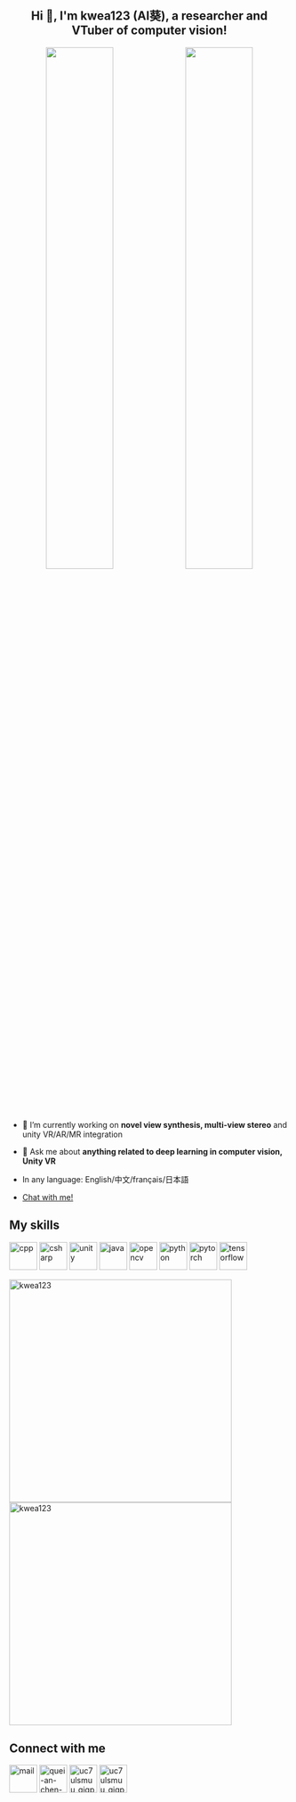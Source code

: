 <h2 align="center">Hi 👋, I'm kwea123 (AI葵), a researcher and VTuber of computer vision!</h2>

<p align="center">
  <img src="https://github.com/kwea123/CasMVSNet_pl/raw/master/assets/demo.gif" width="49%" />
  <img src="https://user-images.githubusercontent.com/11364490/140264589-295acebe-8ace-4d61-b871-26eb8ae10ab0.png" width="49%" />
</p>

- 🔭 I’m currently working on **novel view synthesis, multi-view stereo** and unity VR/AR/MR integration

- 💬 Ask me about **anything related to deep learning in computer vision, Unity VR**

- In any language: English/中文/français/日本語

- [Chat with me!](https://github.com/kwea123/kwea123/issues)

## My skills
<p align="left">
  <img src="https://img.icons8.com/color/48/000000/c-plus-plus-logo.png" alt="cpp" width="50" height="50"/>
  <img src="https://img.icons8.com/color/48/000000/c-sharp-logo.png" alt="csharp" width="50" height="50"/>
  <img src="https://img.icons8.com/ios-filled/50/000000/unity.png" alt="unity" width="50" height="50"/>
  <img src="https://img.icons8.com/dusk/64/000000/java-coffee-cup-logo.png" alt="java" width="50" height="50"/>
  <img src="https://www.vectorlogo.zone/logos/opencv/opencv-icon.svg" alt="opencv" width="50" height="50"/>
  <img src="https://img.icons8.com/dusk/64/000000/python.png" alt="python" width="50" height="50"/>
  <img src="https://www.vectorlogo.zone/logos/pytorch/pytorch-icon.svg" alt="pytorch" width="50" height="50"/>
  <img src="https://www.vectorlogo.zone/logos/tensorflow/tensorflow-icon.svg" alt="tensorflow" width="50" height="50"/>
</p>

<img align="left" width="400" src="https://github-readme-stats.vercel.app/api/top-langs/?username=kwea123&layout=compact&hide=html,asp,jupyter notebook" alt="kwea123" />
<img align="center" width="400" src="https://github-readme-stats.vercel.app/api?username=kwea123&show_icons=true" alt="kwea123" />

## Connect with me
<p align="left">
  <a href="mailto:kwea123@gmail.com" target="blank"><img align="center" src="https://img.icons8.com/clouds/100/000000/gmail.png" alt="mail" height="50" width="50" /></a>
  <a href="https://linkedin.com/in/quei-an-chen-612266143" target="blank"><img align="center" src="https://img.icons8.com/cute-clipart/64/000000/linkedin.png" alt="quei-an-chen-612266143" height="50" width="50" /></a>
  <a href="https://www.youtube.com/channel/UC7UlsMUu_gIgpqNGB4SqSwQ" target="blank"><img align="center" src="https://img.icons8.com/cute-clipart/64/000000/youtube.png" alt="uc7ulsmuu_gigpqngb4sqswq" height="50" width="50" /></a>
  <a href="https://twitter.com/kwea123" target="blank"><img align="center" src="https://img.icons8.com/cute-clipart/64/000000/twitter.png" alt="uc7ulsmuu_gigpqngb4sqswq" height="50" width="50" /></a>
</p>
